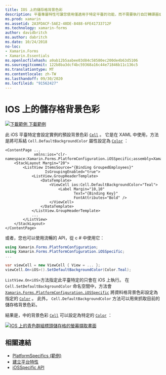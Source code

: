 ```yaml
---
title: IOS 上的儲存格背景色彩
description: 平臺專屬特性可讓您使用僅適用于特定平臺的功能，而不需要執行自訂轉譯器或效果。 本文說明如何使用 iOS 平臺特定的，以設定 iOS 上儲存格的預設背景色彩。
ms.prod: xamarin
ms.assetid: 2A3FDACF-5AE2-40DE-8488-6FE41733712F
ms.technology: xamarin-forms
author: davidbritch
ms.author: dabritch
ms.date: 10/24/2018
no-loc:
- Xamarin.Forms
- Xamarin.Essentials
ms.openlocfilehash: a9ab12b5aabee03d84c58580ec200de4b63d5106
ms.sourcegitcommit: 122b8ba3dcf4bc59368a16c44e71846b11c136c5
ms.translationtype: MT
ms.contentlocale: zh-TW
ms.lasthandoff: 09/30/2020
ms.locfileid: "91562427"
---
```

# <a name="cell-background-color-on-ios"></a>IOS 上的儲存格背景色彩

[![下載範例](~/media/shared/download.png) 下載範例](https://docs.microsoft.com/samples/xamarin/xamarin-forms-samples/userinterface-platformspecifics)

此 iOS 平臺特定會設定實例的預設背景色彩 [`Cell`](xref:Xamarin.Forms.Cell) 。 它是在 XAML 中使用，方法是將可系結 `Cell.DefaultBackgroundColor` 屬性設定為 [`Color`](xref:Xamarin.Forms.Color) ：

```xaml
<ContentPage ...
             xmlns:ios="clr-namespace:Xamarin.Forms.PlatformConfiguration.iOSSpecific;assembly=Xamarin.Forms.Core">
    <StackLayout Margin="20">
        <ListView ItemsSource="{Binding GroupedEmployees}"
                  IsGroupingEnabled="true">
            <ListView.GroupHeaderTemplate>
                <DataTemplate>
                    <ViewCell ios:Cell.DefaultBackgroundColor="Teal">
                        <Label Margin="10,10"
                               Text="{Binding Key}"
                               FontAttributes="Bold" />
                    </ViewCell>
                </DataTemplate>
            </ListView.GroupHeaderTemplate>
            ...
        </ListView>
    </StackLayout>
</ContentPage>
```

或者，您也可以使用流暢的 API，從 c # 中使用它：

```csharp
using Xamarin.Forms.PlatformConfiguration;
using Xamarin.Forms.PlatformConfiguration.iOSSpecific;
...

var viewCell = new ViewCell { View = ... };
viewCell.On<iOS>().SetDefaultBackgroundColor(Color.Teal);
```

`ListView.On<iOS>`方法指定此平臺特定的只會在 iOS 上執行。 在 `Cell.SetDefaultBackgroundColor` 命名空間中，方法會 [`Xamarin.Forms.PlatformConfiguration.iOSSpecific`](xref:Xamarin.Forms.PlatformConfiguration.iOSSpecific) 將資料格背景色彩設定為指定的 [`Color`](xref:Xamarin.Forms.Color) 。 此外， `Cell.DefaultBackgroundColor` 方法可以用來抓取目前的儲存格背景色彩。

結果是，中的背景色彩 [`Cell`](xref:Xamarin.Forms.Cell) 可以設定為特定的 [`Color`](xref:Xamarin.Forms.Color) ：

[![IOS 上的青色群組標頭儲存格的螢幕擷取畫面](cell-background-color-images/group-header-cell-color.png "具有青色群組標頭儲存格的 ListView")](cell-background-color-images/group-header-cell-color-large.png#lightbox "具有青色群組標頭儲存格的 ListView")

## <a name="related-links"></a>相關連結

- [PlatformSpecifics (範例) ](/samples/xamarin/xamarin-forms-samples/userinterface-platformspecifics)
- [建立平台特性](~/xamarin-forms/platform/platform-specifics/index.md#creating-platform-specifics)
- [iOSSpecific API](xref:Xamarin.Forms.PlatformConfiguration.iOSSpecific)